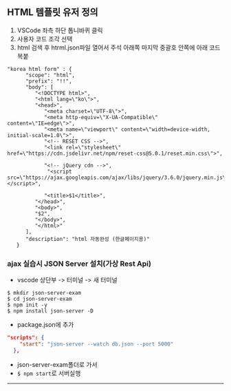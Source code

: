 

## HTML 템플릿 유저 정의

1. VSCode 좌측 하단 톱니바퀴 클릭
2. 사용자 코드 조각 선택
3. html 검색 후 htrml.json파일 열어서 주석 아래쪽
   마지막 중괄호 안쪽에 아래 코드 복붙
```
"korea html form" : {
      "scope": "html",
      "prefix": "!!",
      "body": [
         "<!DOCTYPE html>",
         "<html lang=\"ko\">",
         "<head>",
            "<meta charset=\"UTF-8\">",
            "<meta http-equiv=\"X-UA-Compatible\" content=\"IE=edge\">",
            "<meta name=\"viewport\" content=\"width=device-width, initial-scale=1.0\">",
            "<!-- RESET CSS -->",
            "<link rel=\"stylesheet\" href=\"https://cdn.jsdelivr.net/npm/reset-css@5.0.1/reset.min.css\">",

            "<!-- jQuery cdn -->",
             "<script src=\"https://ajax.googleapis.com/ajax/libs/jquery/3.6.0/jquery.min.js\"></script>",

            "<title>$1</title>",
         "</head>",
         "<body>",
         "$2",
         "</body>",
         "</html>"
      ],
      "description": "html 자동완성 (한글페이지용)"
   }
```   

### ajax 실습시 JSON Server 설치(가상 Rest Api)

- vscode 상단부 -> 터미널 -> 새 터미널

```shell script
$ mkdir json-server-exam
$ cd json-server-exam
$ npm init -y
$ npm install json-server -D
```

- package.json에 추가
```json
"scripts": {
    "start": "json-server --watch db.json --port 5000"    
  },
```
- json-server-exam폴더로 가서
- `$ npm start`로 서버실행

---